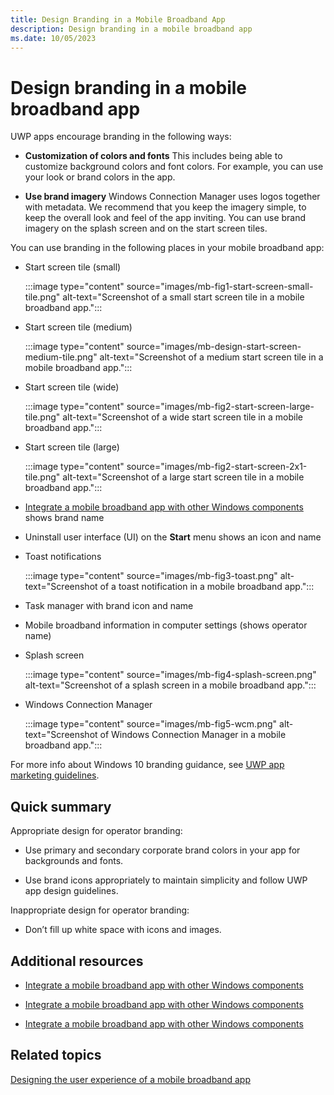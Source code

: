 ```yaml
---
title: Design Branding in a Mobile Broadband App
description: Design branding in a mobile broadband app
ms.date: 10/05/2023
---
```


# Design branding in a mobile broadband app

UWP apps encourage branding in the following ways:

- **Customization of colors and fonts** This includes being able to customize background colors and font colors. For example, you can use your look or brand colors in the app.

- **Use brand imagery** Windows Connection Manager uses logos together with metadata. We recommend that you keep the imagery simple, to keep the overall look and feel of the app inviting. You can use brand imagery on the splash screen and on the start screen tiles.

You can use branding in the following places in your mobile broadband app:

- Start screen tile (small)

    :::image type="content" source="images/mb-fig1-start-screen-small-tile.png" alt-text="Screenshot of a small start screen tile in a mobile broadband app.":::

- Start screen tile (medium)

    :::image type="content" source="images/mb-design-start-screen-medium-tile.png" alt-text="Screenshot of a medium start screen tile in a mobile broadband app.":::

- Start screen tile (wide)

    :::image type="content" source="images/mb-fig2-start-screen-large-tile.png" alt-text="Screenshot of a wide start screen tile in a mobile broadband app.":::

- Start screen tile (large)

    :::image type="content" source="images/mb-fig2-start-screen-2x1-tile.png" alt-text="Screenshot of a large start screen tile in a mobile broadband app.":::

- [Integrate a mobile broadband app with other Windows components](integrate-a-mobile-broadband-app-with-other-windows-components.md#app-settings) shows brand name

- Uninstall user interface (UI) on the **Start** menu shows an icon and name

- Toast notifications

    :::image type="content" source="images/mb-fig3-toast.png" alt-text="Screenshot of a toast notification in a mobile broadband app.":::

- Task manager with brand icon and name

- Mobile broadband information in computer settings (shows operator name)

- Splash screen

    :::image type="content" source="images/mb-fig4-splash-screen.png" alt-text="Screenshot of a splash screen in a mobile broadband app.":::

- Windows Connection Manager

    :::image type="content" source="images/mb-fig5-wcm.png" alt-text="Screenshot of Windows Connection Manager in a mobile broadband app.":::

For more info about Windows 10 branding guidance, see [UWP app marketing guidelines](/windows/uwp/publish/app-marketing-guidelines).

## <span id="Quick_summary"></span><span id="quick_summary"></span><span id="QUICK_SUMMARY"></span>Quick summary

Appropriate design for operator branding:

- Use primary and secondary corporate brand colors in your app for backgrounds and fonts.

- Use brand icons appropriately to maintain simplicity and follow UWP app design guidelines.

Inappropriate design for operator branding:

- Don’t fill up white space with icons and images.

## <span id="Additional_resources"></span><span id="additional_resources"></span><span id="ADDITIONAL_RESOURCES"></span>Additional resources

- [Integrate a mobile broadband app with other Windows components](integrate-a-mobile-broadband-app-with-other-windows-components.md#splash)

- [Integrate a mobile broadband app with other Windows components](integrate-a-mobile-broadband-app-with-other-windows-components.md#app-settings)

- [Integrate a mobile broadband app with other Windows components](integrate-a-mobile-broadband-app-with-other-windows-components.md#tileandtoast)

## <span id="related_topics"></span>Related topics

[Designing the user experience of a mobile broadband app](designing-the-user-experience-of-a-mobile-broadband-app.md)
